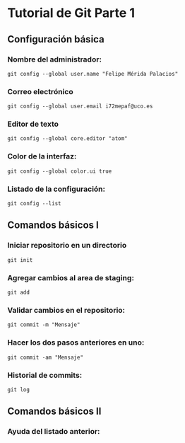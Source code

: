 # Tutorial de Git Parte 1
## Configuración básica
### Nombre del administrador:
`git config --global user.name "Felipe Mérida Palacios"`
### Correo electrónico
`git config --global user.email i72mepaf@uco.es`
### Editor de texto
`git config --global core.editor "atom"`
### Color de la interfaz:
`git config --global color.ui true`
### Listado de la configuración:
`git config --list`
## Comandos básicos I
### Iniciar repositorio en un directorio
`git init`
### Agregar cambios al area de staging:
`git add`
### Validar cambios en el repositorio:
`git commit -m "Mensaje"`
### Hacer los dos pasos anteriores en uno:
`git commit -am "Mensaje"`
### Historial de commits:
`git log`
## Comandos básicos II
### Ayuda del listado anterior: